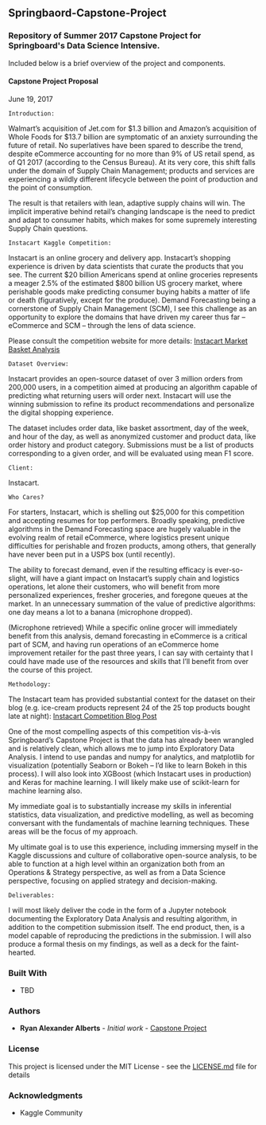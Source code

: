 ## Springbaord-Capstone-Project

### Repository of Summer 2017 Capstone Project for Springboard's Data Science Intensive. 

Included below is a brief overview of the project and components. 


#### Capstone Project Proposal


June 19, 2017

 
 
	Introduction: 

Walmart’s acquisition of Jet.com for $1.3 billion and Amazon’s acquisition of Whole Foods for $13.7 billion are symptomatic of an anxiety surrounding the future of retail. No superlatives have been spared to describe the trend, despite eCommerce accounting for no more than 9% of US retail spend, as of Q1 2017 (according to the Census Bureau). At its very core, this shift falls under the domain of Supply Chain Management; products and services are experiencing a wildly different lifecycle between the point of production and the point of consumption.  

The result is that retailers with lean, adaptive supply chains will win. The implicit imperative behind retail’s changing landscape is the need to predict and adapt to consumer habits, which makes for some supremely interesting Supply Chain questions. 


	Instacart Kaggle Competition: 

Instacart is an online grocery and delivery app. Instacart’s shopping experience is driven by data scientists that curate the products that you see. The current $20 billion Americans spend at online groceries represents a meager 2.5% of the estimated $800 billion US grocery market, where perishable goods make predicting consumer buying habits a matter of life or death (figuratively, except for the produce). Demand Forecasting being a cornerstone of Supply Chain Management (SCM), I see this challenge as an opportunity to explore the domains that have driven my career thus far – eCommerce and SCM – through the lens of data science. 

Please consult the competition website for more details:
[Instacart Market Basket Analysis](https://www.kaggle.com/c/instacart-market-basket-analysis)
	

	Dataset Overview: 

Instacart provides an open-source dataset of over 3 million orders from 200,000 users, in a competition aimed at producing an algorithm capable of predicting what returning users will order next. Instacart will use the winning submission to refine its product recommendations and personalize the digital shopping experience. 

The dataset includes order data, like basket assortment, day of the week, and hour of the day, as well as anonymized customer and product data, like order history and product category. Submissions must be a list of products corresponding to a given order, and will be evaluated using mean F1 score. 
	
	Client:

Instacart. 

	
	Who Cares?

For starters, Instacart, which is shelling out $25,000 for this competition and accepting resumes for top performers. Broadly speaking, predictive algorithms in the Demand Forecasting space are hugely valuable in the evolving realm of retail eCommerce, where logistics present unique difficulties for perishable and frozen products, among others, that generally have never been put in a USPS box (until recently). 

The ability to forecast demand, even if the resulting efficacy is ever-so-slight, will have a giant impact on Instacart’s supply chain and logistics operations, let alone their customers, who will benefit from more personalized experiences, fresher groceries, and foregone queues at the market. In an unnecessary summation of the value of predictive algorithms: one day means a lot to a banana (microphone dropped).

(Microphone retrieved) While a specific online grocer will immediately benefit from this analysis, demand forecasting in eCommerce is a critical part of SCM, and having run operations of an eCommerce home improvement retailer for the past three years, I can say with certainty that I could have made use of the resources and skills that I’ll benefit from over the course of this project. 

	Methodology:
	
The Instacart team has provided substantial context for the dataset on their blog (e.g. ice-cream products represent 24 of the 25 top products bought late at night): [Instacart Competition Blog Post](https://tech.instacart.com/3-million-instacart-orders-open-sourced-d40d29ead6f2)
	
One of the most compelling aspects of this competition vis-à-vis Springboard’s Capstone Project is that the data has already been wrangled and is relatively clean, which allows me to jump into Exploratory Data Analysis. I intend to use pandas and numpy for analytics, and matplotlib for visualization (potentially Seaborn or Bokeh – I’d like to learn Bokeh in this process). I will also look into XGBoost (which Instacart uses in production) and Keras for machine learning. I will likely make use of scikit-learn for machine learning also. 

My immediate goal is to substantially increase my skills in inferential statistics, data visualization, and predictive modelling, as well as becoming conversant with the fundamentals of machine learning techniques. These areas will be the focus of my approach.

My ultimate goal is to use this experience, including immersing myself in the Kaggle discussions and culture of collaborative open-source analysis, to be able to function at a high level within an organization both from an Operations & Strategy perspective, as well as from a Data Science perspective, focusing on applied strategy and decision-making.
	

	Deliverables:

I will most likely deliver the code in the form of a Jupyter notebook documenting the Exploratory Data Analysis and resulting algorithm, in addition to the competition submission itself. The end product, then, is a model capable of reproducing the predictions in the submission. I will also produce a formal thesis on my findings, as well as a deck for the faint-hearted. 




### Built With

* TBD

### Authors

* **Ryan Alexander Alberts** - *Initial work* - [Capstone Project](https://github.com/RyanAlberts/Springbaord-Capstone-Project)

### License

This project is licensed under the MIT License - see the [LICENSE.md](LICENSE.md) file for details

### Acknowledgments

* Kaggle Community
